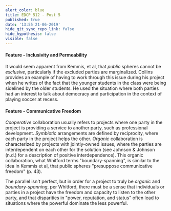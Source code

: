 ```yaml
---
alert_color: blue
title: EDCP 512 - Post 5
published: true
date: '13:55 21-06-2019'
hide_git_sync_repo_link: false
hide_hypothesis: false
visible: false
---
```


#### Feature - Inclusivity and Permeability

It would seem apparent from Kemmis, et al, that *public* spheres cannot be *exclusive*, particularly if the excluded parties are marginalized. Collins provides an example of having to work through this issue during his project when he writes of the fact that the younger students in the class were being sidelined by the older students. He used the situation where both parties had an interest to talk about democracy and participation in the context of playing soccer at recess.


#### Feature - Communicative Freedom

*Cooperative* collaboration usually refers to projects where one party in the project is providing a service to another party, such as professional development. *Symbiotic* arrangements are defined by reciprocity, where each party in the project helps the other. *Organic* collaboration is characterized by projects with jointly-owned issues, where the parties are interdependent on each other for the solution (see Johnson & Johnson (n.d.) for a description of positive interdependence). This organic collaboration, what Whitford terms "boundary-spanning", is similar to the idea in Kemmis et al, that public spheres "presuppose communicative freedom" (p. 43).

The parallel isn't perfect, but in order for a project to truly be *organic* and *boundary-spanning*, per Whitford, there must be a sense that individuals or parties in a project have the freedom and capacity to listen to the other party, and that disparities in "power, reputation, and status" often lead to situations where the powerful dominate the less powerful.
